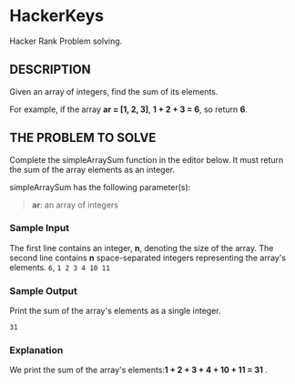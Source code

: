 # HackerKeys

Hacker Rank Problem solving.

## DESCRIPTION

Given an array of integers, find the sum of its elements.

For example, if the array **ar = [1, 2, 3]**, **1 + 2 + 3 = 6**, so return **6**.

## THE PROBLEM TO SOLVE

Complete the simpleArraySum function in the editor below. It must return the sum of the array elements as an integer.

simpleArraySum has the following parameter(s):

> **ar**: an array of integers

### Sample Input

The first line contains an integer, **n**, denoting the size of the array.
The second line contains **n** space-separated integers representing the array's elements.
`6`,
`1 2 3 4 10 11`

### Sample Output

Print the sum of the array's elements as a single integer.

`31`

### Explanation

We print the sum of the array's elements:**1 + 2 + 3 + 4 + 10 + 11 = 31** .
